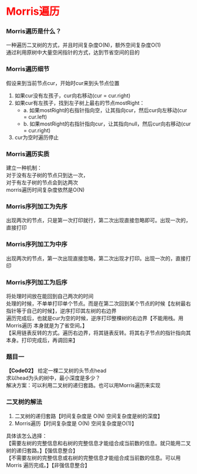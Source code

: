 # <font color="red">**Morris遍历**</font>

### Morris遍历是什么？
一种遍历二叉树的方式，并且时间复杂度O(N)，额外空间复杂度O(1)  
通过利用原树中大量空闲指针的方式，达到节省空间的目的  

### Morris遍历细节
假设来到当前节点cur，开始时cur来到头节点位置  
1. 如果cur没有左孩子，cur向右移动(cur = cur.right)  
2. 如果cur有左孩子，找到左子树上最右的节点mostRight：  
   - a. 如果mostRight的右指针指向空，让其指向cur，然后cur向左移动(cur = cur.left)  
   - b. 如果mostRight的右指针指向cur，让其指向null，然后cur向右移动(cur = cur.right)  
3. cur为空时遍历停止  


### Morris遍历实质
建立一种机制：  
对于没有左子树的节点只到达一次，  
对于有左子树的节点会到达两次  
morris遍历时间复杂度依然是O(N)  

### Morris序列加工为先序
出现两次的节点，只是第一次打印就行，第二次出现直接忽略即可。出现一次的，直接打印   

### Morris序列加工为中序
出现两次的节点，第一次出现直接忽略，第二次出现才打印。出现一次的，直接打印  


### Morris序列加工为后序
将处理时间放在能回到自己两次的时间  
处理的时候，不单单打印单个节点。而是在第二次回到某个节点的时候【左树最右指针等于自己的时候】，逆序打印其左树的右边界  
遍历完成后，也就是cur为空的时候，逆序打印整棵树的右边界【不能用栈。用 Morris遍历 本身就是为了省空间。】  
【采用链表反转的方式。遍历右边界，将其链表反转。将其右子节点的指针指向其本身。打印完成后，再调回来】  


### 题目一
**【Code02】**
给定一棵二叉树的头节点head  
求以head为头的树中，最小深度是多少？  
解决方案：可以利用二叉树的递归套路。也可以用Morris遍历来实现  


### 二叉树的解法
1. 二叉树的递归套路【时间复杂度是 O(N) 空间复杂度是树的深度】  
2. Morris遍历【时间复杂度是 O(N) 空间复杂度是O(1)】  

具体该怎么选择：   
【需要左树的完整信息和右树的完整信息才能组合成当前数的信息。就只能用二叉树的递归套路。】【强信息整合】  
【不需要左树的完整信息或右树的完整信息才能组合成当前数的信息。可以用 Morris 遍历完成。】【非强信息整合】  
